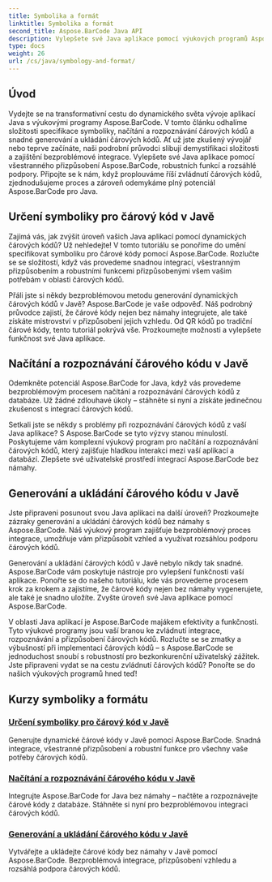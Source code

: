 ```yaml
---
title: Symbolika a formát
linktitle: Symbolika a formát
second_title: Aspose.BarCode Java API
description: Vylepšete své Java aplikace pomocí výukových programů Aspose.BarCode! Zvládněte specifikaci symboliky, načtěte a rozpoznávejte čárové kódy a bez námahy generujte a ukládejte dynamické čárové kódy.
type: docs
weight: 26
url: /cs/java/symbology-and-format/
---
```

## Úvod

Vydejte se na transformativní cestu do dynamického světa vývoje aplikací Java s výukovými programy Aspose.BarCode. V tomto článku odhalíme složitosti specifikace symboliky, načítání a rozpoznávání čárových kódů a snadné generování a ukládání čárových kódů. Ať už jste zkušený vývojář nebo teprve začínáte, naši podrobní průvodci slibují demystifikaci složitosti a zajištění bezproblémové integrace. Vylepšete své Java aplikace pomocí všestranného přizpůsobení Aspose.BarCode, robustních funkcí a rozsáhlé podpory. Připojte se k nám, když proplouváme říší zvládnutí čárových kódů, zjednodušujeme proces a zároveň odemykáme plný potenciál Aspose.BarCode pro Java.

## Určení symboliky pro čárový kód v Javě

Zajímá vás, jak zvýšit úroveň vašich Java aplikací pomocí dynamických čárových kódů? Už nehledejte! V tomto tutoriálu se ponoříme do umění specifikovat symboliku pro čárové kódy pomocí Aspose.BarCode. Rozlučte se se složitostí, když vás provedeme snadnou integrací, všestranným přizpůsobením a robustními funkcemi přizpůsobenými všem vašim potřebám v oblasti čárových kódů.

Přáli jste si někdy bezproblémovou metodu generování dynamických čárových kódů v Javě? Aspose.BarCode je vaše odpověď. Náš podrobný průvodce zajistí, že čárové kódy nejen bez námahy integrujete, ale také získáte mistrovství v přizpůsobení jejich vzhledu. Od QR kódů po tradiční čárové kódy, tento tutoriál pokrývá vše. Prozkoumejte možnosti a vylepšete funkčnost své Java aplikace.


## Načítání a rozpoznávání čárového kódu v Javě

Odemkněte potenciál Aspose.BarCode for Java, když vás provedeme bezproblémovým procesem načítání a rozpoznávání čárových kódů z databáze. Už žádné zdlouhavé úkoly – stáhněte si nyní a získáte jedinečnou zkušenost s integrací čárových kódů. 

Setkali jste se někdy s problémy při rozpoznávání čárových kódů z vaší Java aplikace? S Aspose.BarCode se tyto výzvy stanou minulostí. Poskytujeme vám komplexní výukový program pro načítání a rozpoznávání čárových kódů, který zajišťuje hladkou interakci mezi vaší aplikací a databází. Zlepšete své uživatelské prostředí integrací Aspose.BarCode bez námahy.

## Generování a ukládání čárového kódu v Javě

Jste připraveni posunout svou Java aplikaci na další úroveň? Prozkoumejte zázraky generování a ukládání čárových kódů bez námahy s Aspose.BarCode. Náš výukový program zajišťuje bezproblémový proces integrace, umožňuje vám přizpůsobit vzhled a využívat rozsáhlou podporu čárových kódů.

Generování a ukládání čárových kódů v Javě nebylo nikdy tak snadné. Aspose.BarCode vám poskytuje nástroje pro vylepšení funkčnosti vaší aplikace. Ponořte se do našeho tutoriálu, kde vás provedeme procesem krok za krokem a zajistíme, že čárové kódy nejen bez námahy vygenerujete, ale také je snadno uložíte. Zvyšte úroveň své Java aplikace pomocí Aspose.BarCode.

V oblasti Java aplikací je Aspose.BarCode majákem efektivity a funkčnosti. Tyto výukové programy jsou vaší branou ke zvládnutí integrace, rozpoznávání a přizpůsobení čárových kódů. Rozlučte se se zmatky a výbušností při implementaci čárových kódů – s Aspose.BarCode se jednoduchost snoubí s robustností pro bezkonkurenční uživatelský zážitek. Jste připraveni vydat se na cestu zvládnutí čárových kódů? Ponořte se do našich výukových programů hned teď!
## Kurzy symboliky a formátu
### [Určení symboliky pro čárový kód v Javě](./specifying-symbology-barcode/)
Generujte dynamické čárové kódy v Javě pomocí Aspose.BarCode. Snadná integrace, všestranné přizpůsobení a robustní funkce pro všechny vaše potřeby čárových kódů.
### [Načítání a rozpoznávání čárového kódu v Javě](./fetching-recognizing-barcode/)
Integrujte Aspose.BarCode for Java bez námahy – načtěte a rozpoznávejte čárové kódy z databáze. Stáhněte si nyní pro bezproblémovou integraci čárových kódů.
### [Generování a ukládání čárového kódu v Javě](./generating-saving-barcode/)
Vytvářejte a ukládejte čárové kódy bez námahy v Javě pomocí Aspose.BarCode. Bezproblémová integrace, přizpůsobení vzhledu a rozsáhlá podpora čárových kódů.